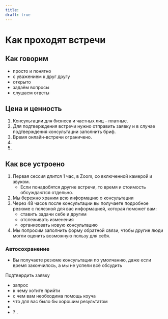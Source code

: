 ```yaml
---
title: 
draft: true
---
```


# Как проходят встречи

## Как говорим
- просто и понятно
- с уважением к друг другу
- открыто
- задаём вопросы
- слушаем ответы

## Цена и ценность
1. Консультации для бизнеса и частных лиц – платные.
2. Для подтверждения встречи нужно отправить заявку и в случае подтверждения консультации заполнить бриф.
3. Время онлайн-встречи ограничено.
4. 
5. 

## Как все устроено
1. Первая сессия длится 1 час, в Zoom, со включенной камерой и звуком.
	- Если понадобятся другие встречи, то время и стоимость обсуждаются отдельно.
1. Мы бережно храним всю информацию о консультации
2. Через 48 часов после консультации вы получаете подробное резюме с полезной для вас информацией, которая поможет вам:
	- ставить задачи себе и другим
	- отслеживать изменения
	- организовать новую консультацию
3. Мы попросим заполнить форму обратной связи, чтобы другие люди могли оценить возможную пользу для себя.

### Автосохранение
- Вы получаете резюме консультации по умолчанию, даже если время закончилось, а мы не успели всё обсудить









Подтвердить заявку
- запрос
- к чему хотите прийти
- с чем вам необходима помощь коуча
- что для вас было бы хорошим результатом
- 
- ? .